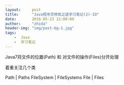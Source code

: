 ```yaml
---
layout:     post
title:      "Java程序员修炼之道学习笔记(2)-IO"
date:       2016-05-23 12:00:00
author:     "zhida"
header-img: "img/post-bg-1.jpg"
tags:
    -  Java
    -  学习笔记
---
```


Java7将文件的位置(Path) 和 对文件的操作(Files)分开处理

着重关注几个类

Path | Paths
FileSystem | FileSystems
File 	| Files